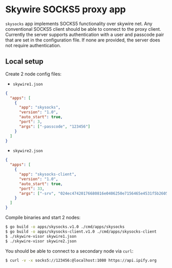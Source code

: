 # Skywire SOCKS5 proxy app

`skysocks` app implements SOCKS5 functionality over skywire
net.
Any conventional SOCKS5 client should be able to connect to the
proxy client.
Currently the server supports authentication with a user and passcode pair
that are set in the configuration file.
If none are provided, the server does not require authentication.

## Local setup

Create 2 node config files:

- `skywire1.json`

```json
{  
  "apps": [
    {
      "app": "skysocks",
      "version": "1.0",
      "auto_start": true,
      "port": 3,
      "args": ["-passcode", "123456"]
    }
  ]
}
```

- `skywire2.json`

```json
{
  "apps": [
    {
      "app": "skysocks-client",
      "version": "1.0",
      "auto_start": true,
      "port": 33,
      "args": ["-srv", "024ec47420176680816e0406250e7156465e4531f5b26057c9f6297bb0303558c7"]
    }
  ]
}
```

Compile binaries and start 2 nodes:

```sh
$ go build -o apps/skysocks.v1.0 ./cmd/apps/skysocks
$ go build -o apps/skysocks-client.v1.0 ./cmd/apps/skysocks-client
$ ./skywire-visor skywire1.json
$ ./skywire-visor skywire2.json
```

You should be able to connect to a secondary node via `curl`:

```sh
$ curl -v -x socks5://123456:@localhost:1080 https://api.ipify.org
```
